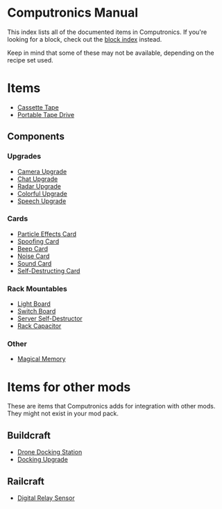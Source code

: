 # Computronics Manual

This index lists all of the documented items in Computronics. If you're looking for a block, check out the [block index](../block/index.md) instead.

Keep in mind that some of these may not be available, depending on the recipe set used.

# Items

* [Cassette Tape](tape.md)
* [Portable Tape Drive](portable_tape_drive.md)

## Components

### Upgrades

* [Camera Upgrade](camera_upgrade.md)
* [Chat Upgrade](chat_upgrade.md)
* [Radar Upgrade](radar_upgrade.md)
* [Colorful Upgrade](colorful_upgrade.md)
* [Speech Upgrade](speech_upgrade.md)

### Cards

* [Particle Effects Card](particle_card.md)
* [Spoofing Card](spoofing_card.md)
* [Beep Card](beep_card.md)
* [Noise Card](noise_card.md)
* [Sound Card](sound_card.md)
* [Self-Destructing Card](self_destructing_card.md)

### Rack Mountables

* [Light Board](light_board.md)
* [Switch Board](switch_board.md)
* [Server Self-Destructor](server_self_destructor.md)
* [Rack Capacitor](rack_capacitor.md)

### Other

* [Magical Memory](magical_memory.md)

# Items for other mods

These are items that Computronics adds for integration with other mods. They might not exist in your mod pack.

## Buildcraft

* [Drone Docking Station](buildcraft/drone_station.md)
* [Docking Upgrade](buildcraft/docking_upgrade.md)

## Railcraft

* [Digital Relay Sensor](railcraft/relay_sensor.md)

